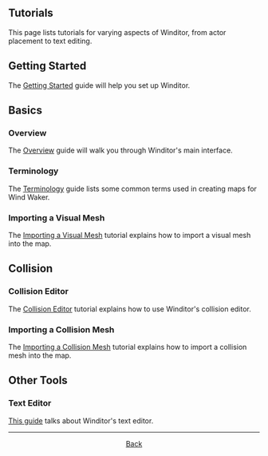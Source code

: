## Tutorials
This page lists tutorials for varying aspects of Winditor, from actor placement to text editing.

## Getting Started
The [Getting Started](basics/gettingstarted.html) guide will help you set up Winditor.

## Basics
### Overview
The [Overview](basics/basics.html) guide will walk you through Winditor's main interface.

### Terminology
The [Terminology](basics/terminology.html) guide lists some common terms used in creating maps for Wind Waker.

### Importing a Visual Mesh
The [Importing a Visual Mesh](basics/import_visual.html) tutorial explains how to import a visual mesh into the map.

## Collision

### Collision Editor
The [Collision Editor](collision/collision.html) tutorial explains how to use Winditor's collision editor.

### Importing a Collision Mesh
The [Importing a Collision Mesh](basics/import_collision.html) tutorial explains how to import a collision mesh into the map.

## Other Tools

### Text Editor
[This guide](text/text.html) talks about Winditor's text editor.

<hr>
<p align="center">
  <a href="../index.html">Back</a>
</p>
